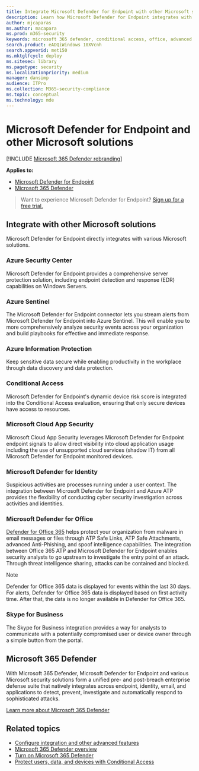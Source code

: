 ```yaml
---
title: Integrate Microsoft Defender for Endpoint with other Microsoft solutions
description: Learn how Microsoft Defender for Endpoint integrates with other Microsoft solutions, including Microsoft Defender for Identity and Azure Security Center.
author: mjcaparas
ms.author: macapara
ms.prod: m365-security
keywords: microsoft 365 defender, conditional access, office, advanced threat protection, microsoft defender for identity, microsoft defender for office, azure security center, microsoft cloud app security, azure sentinel
search.product: eADQiWindows 10XVcnh
search.appverid: met150
ms.mktglfcycl: deploy
ms.sitesec: library
ms.pagetype: security
ms.localizationpriority: medium
manager: dansimp
audience: ITPro
ms.collection: M365-security-compliance
ms.topic: conceptual
ms.technology: mde
---
```


# Microsoft Defender for Endpoint and other Microsoft solutions

[!INCLUDE [Microsoft 365 Defender rebranding](../../includes/microsoft-defender.md)]


**Applies to:**
- [Microsoft Defender for Endpoint](https://go.microsoft.com/fwlink/p/?linkid=2146631)
- [Microsoft 365 Defender](https://go.microsoft.com/fwlink/?linkid=2118804)

> Want to experience Microsoft Defender for Endpoint? [Sign up for a free trial.](https://www.microsoft.com/microsoft-365/windows/microsoft-defender-atp?ocid=docs-wdatp-exposedapis-abovefoldlink)

## Integrate with other Microsoft solutions

Microsoft Defender for Endpoint directly integrates with various Microsoft solutions.

### Azure Security Center
Microsoft Defender for Endpoint provides a comprehensive server protection solution, including endpoint detection and response (EDR) capabilities on Windows Servers.

### Azure Sentinel
The Microsoft Defender for Endpoint connector lets you stream alerts from Microsoft Defender for Endpoint into Azure Sentinel. This will enable you to more comprehensively analyze security events across your organization and build playbooks for effective and immediate response.

### Azure Information Protection
Keep sensitive data secure while enabling productivity in the workplace through data discovery and data protection.

### Conditional Access
Microsoft Defender for Endpoint's dynamic device risk score is integrated into the Conditional Access evaluation, ensuring that only secure devices have access to resources. 

### Microsoft Cloud App Security
Microsoft Cloud App Security leverages Microsoft Defender for Endpoint endpoint signals to allow direct visibility into cloud application usage including the use of unsupported cloud services (shadow IT) from all Microsoft Defender for Endpoint monitored devices.

### Microsoft Defender for Identity
Suspicious activities are processes running under a user context. The integration between Microsoft Defender for Endpoint and Azure ATP provides the flexibility of conducting cyber security investigation across activities and identities.

### Microsoft Defender for Office
[Defender for Office 365](https://docs.microsoft.com/office365/securitycompliance/office-365-atp) helps protect your organization from malware in email messages or files through ATP Safe Links, ATP Safe Attachments, advanced Anti-Phishing, and spoof intelligence capabilities. The integration between Office 365 ATP and Microsoft Defender for Endpoint enables security analysts to go upstream to investigate the entry point of an attack. Through threat intelligence sharing, attacks can be contained and blocked. 

>[!NOTE]
> Defender for Office 365 data is displayed for events within the last 30 days. For alerts, Defender for Office 365 data is displayed based on first activity time. After that, the data is no longer available in Defender for Office 365.

### Skype for Business
The Skype for Business integration provides a way for analysts to communicate with a potentially compromised user or device owner through a simple button from the portal.

## Microsoft 365 Defender
With Microsoft 365 Defender, Microsoft Defender for Endpoint and various Microsoft security solutions form a unified pre- and post-breach enterprise defense suite that natively integrates across endpoint, identity, email, and applications to detect, prevent, investigate and automatically respond to sophisticated attacks. 
 
[Learn more about Microsoft 365 Defender](https://docs.microsoft.com/microsoft-365/security/mtp/microsoft-threat-protection)


## Related topics
- [Configure integration and other advanced features](advanced-features.md)
- [Microsoft 365 Defender overview](https://docs.microsoft.com/microsoft-365/security/mtp/microsoft-threat-protection)
- [Turn on Microsoft 365 Defender](https://docs.microsoft.com/microsoft-365/security/mtp/mtp-enable)
- [Protect users, data, and devices with Conditional Access](conditional-access.md)
